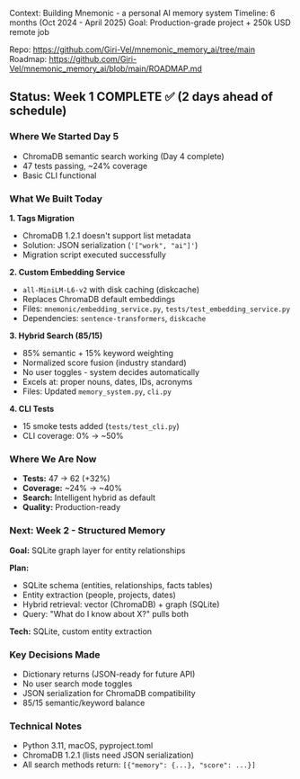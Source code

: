 Context: Building Mnemonic - a personal AI memory system
Timeline: 6 months (Oct 2024 - April 2025)
Goal: Production-grade project + 250k USD remote job

Repo: https://github.com/Giri-Vel/mnemonic_memory_ai/tree/main
Roadmap: https://github.com/Giri-Vel/mnemonic_memory_ai/blob/main/ROADMAP.md

## Status: Week 1 COMPLETE ✅ (2 days ahead of schedule)

### Where We Started Day 5
- ChromaDB semantic search working (Day 4 complete)
- 47 tests passing, ~24% coverage
- Basic CLI functional

### What We Built Today

**1. Tags Migration**
- ChromaDB 1.2.1 doesn't support list metadata
- Solution: JSON serialization (`'["work", "ai"]'`)
- Migration script executed successfully

**2. Custom Embedding Service**
- `all-MiniLM-L6-v2` with disk caching (diskcache)
- Replaces ChromaDB default embeddings
- Files: `mnemonic/embedding_service.py`, `tests/test_embedding_service.py`
- Dependencies: `sentence-transformers`, `diskcache`

**3. Hybrid Search (85/15)**
- 85% semantic + 15% keyword weighting
- Normalized score fusion (industry standard)
- No user toggles - system decides automatically
- Excels at: proper nouns, dates, IDs, acronyms
- Files: Updated `memory_system.py`, `cli.py`

**4. CLI Tests**
- 15 smoke tests added (`tests/test_cli.py`)
- CLI coverage: 0% → ~50%

### Where We Are Now
- **Tests:** 47 → 62 (+32%)
- **Coverage:** ~24% → ~40%
- **Search:** Intelligent hybrid as default
- **Quality:** Production-ready

### Next: Week 2 - Structured Memory
**Goal:** SQLite graph layer for entity relationships

**Plan:**
- SQLite schema (entities, relationships, facts tables)
- Entity extraction (people, projects, dates)
- Hybrid retrieval: vector (ChromaDB) + graph (SQLite)
- Query: "What do I know about X?" pulls both

**Tech:** SQLite, custom entity extraction

### Key Decisions Made
- Dictionary returns (JSON-ready for future API)
- No user search mode toggles
- JSON serialization for ChromaDB compatibility
- 85/15 semantic/keyword balance

### Technical Notes
- Python 3.11, macOS, pyproject.toml
- ChromaDB 1.2.1 (lists need JSON serialization)
- All search methods return: `[{"memory": {...}, "score": ...}]`